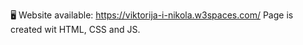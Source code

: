 :desktop_computer: Website available: https://viktorija-i-nikola.w3spaces.com/
Page is created wit HTML, CSS and JS.
